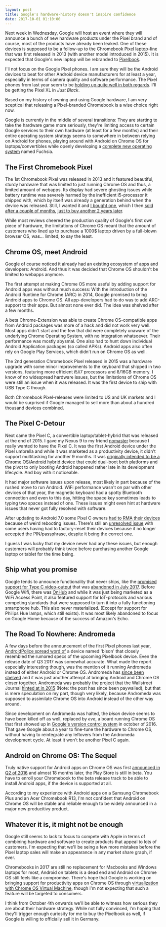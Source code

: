 ```yaml
---
layout: post
title: Google's hardware-history doesn't inspire confidence
date: 2017-10-01 01:10:00
---
```


Next week in Wednesday, Google will host an event where they will announce a bunch of new hardware products under the Pixel brand and of course, most of the products have already been leaked. One of these devices is supposed to be a follow-up to the Chromebook Pixel laptop-line that was first released in 2013 (with another model introduced in 2015). It is expected that Google's new laptop will be rebranded to [Pixelbook](http://www.droid-life.com/2017/09/19/google-pixelbook-chromebook-price-release-date/).

I'll not focus on the Google Pixel phones. I am sure they will be the Android devices to beat for other Android device manufacturers for at least a year, especially in terms of camera quality and software performance. The Pixel phones from last year seem to be [holding up quite well in both regards](https://9to5google.com/2017/09/28/pixel-week-where-pixel-still-shines/). I'll be getting the Pixel XL in _Just Black_.

Based on my history of owning and using Google hardware, I am very sceptical that releasing a Pixel-branded Chromebook is a wise choice right now. 

Google is currently in the middle of several transitions: They are starting to take the hardware game more seriously, they're limiting access to certain Google services to their own hardware (at least for a few months) and their entire operating system strategy seems to somewhere in between relying on Android for phones, playing around with Android on Chrome OS for laptops/convertibles while openly developing a [complete new operating system](https://en.wikipedia.org/wiki/Google_Fuchsia) named Fuchsia.

## The First Chromebook Pixel

The 1st Chromebook Pixel was released in 2013 and it featured beautiful, sturdy hardware that was limited to just running Chrome OS and thus, a limited amount of webapps. Its display had severe ghosting issues while battery runtime was severely harmed by the inefficient i5-processor it shipped with, which by itself was already a generation behind when the device was released. Still, I wanted it and [I bought one](https://blog.dictvm.org/chromebook-pixel-1/), which I then [sold after a couple of months](https://blog.dictvm.org/ausgepixelt/), [just to buy another 2 years later](https://blog.dictvm.org/oops-i-did-it-again/).

While most reviews cheered the production quality of Google's first own piece of hardware, the limitations of Chrome OS meant that the amount of customers who lined up to purchase a 1000$ laptop driven by a full-blown browser OS, was... limited, to say the least.

## Chrome OS, meet Android

Google of course noticed it already had an existing ecosystem of apps and developers: Android. And thus it was decided that Chrome OS shouldn't be limited to webapps anymore. 

The first attempt at making Chrome OS more useful by adding support for Android apps was without much success: With the introduction of the Android Runtime for Chrome (ARC) in 2014, Google promised to bring Android apps to Chrome OS. All app-developers had to do was to add ARC-support to their apps. But almost none ever did. The idea was shelved after a few months.

A beta Chrome-Extension was able to create Chrome OS-compatible apps from Android packages was more of a hack and did not work very well. Most apps didn't start and the few that did were completely unaware of the underlying Chrome Operating System, with no integration whatsoever. Their performance was mostly abysmal. One also had to hunt down individual Android Application packages (so called APKs). Android apps also often rely on Google Play Services, which didn't run on Chrome OS as well.

The 2nd generation Chromebook Pixel released in 2015 was a hardware upgrade with some minor improvements to the keyboard that shipped in two versions, featuring more efficient i5/i7 processors and 8/16GB memory. I know of no widespread hardware issues, but the limitations of Chrome OS were still an issue when it was released. It was the first device to ship with USB Type C though.

Both Chromebook Pixel-releases were limited to US and UK markets and I would be surprised if Google managed to sell more than about a hundred thousand devices combined.

## The Pixel C-Detour
Next came the Pixel C, a convertible laptop/tablet-hybrid that was released at the end of 2015. I gave my Nexus 9 to my friend [nomaster](https://twitter.com/nomaste) because I really wanted to have the Pixel C. It was the first Android device under the Pixel umbrella and while it was marketed as a productivity device, it didn't support multitasking for another 9 months. It was [originally intended to be a Chrome OS/Android hybrid device](https://arstechnica.com/gadgets/2015/12/the-pixel-cs-bumpy-road-from-chrome-os-concept-to-android-adoptee/) that could dual-boot both platforms and the pivot to only booting Android happened rather late in its development lifecycle. And boy with it noticeable.

It had major software issues upon release, most likely in part because of the rushed move to run Android. WiFi performance wasn't on par with other devices of that year, the magnetic keyboard had a spotty Bluetooth connection and even to this day, hitting the space key sometimes leads to typing two spaces instead of one. These issues might even hint at hardware issues that never got fully resolved with software. 

After updating to Android 7.0 some Pixel C owners [had to RMA their devices](http://www.androidpolice.com/2016/06/23/the-solution-to-random-reboots-on-the-pixel-c-is-an-rma-replacement/) because of weird rebooting issues. There's still an [unresolved issue](http://www.androidpolice.com/2017/06/27/google-fixing-high-priority-invalid-pin-pattern-bug-pixel-c-year-half/) with some users having had to factory-reset their devices because it no longer accepted the PIN/passphrase, despite it being the correct one. 

I guess I was lucky that my device never had any these issues, but enough customers will probably think twice before purchasing another Google laptop or tablet for the time being.

## Ship what you promise

Google tends to announce functionality that never ships, like the [promised support for Type C video-output](https://www.google.com/url?q=https://www.reddit.com/r/IAmA/comments/3w3x7p/hi_im_andrew_here_at_google_and_im_with_the_team/cxt6s69/&sa=D&usg=AFQjCNGx9RYHoNWuCoepmAyWa1DWQUdqhA) that was [abandoned in July 2017](https://issuetracker.google.com/issues/37128071#comment24). Before Google Wifi, there was [OnHub](https://on.google.com/hub/) and while it was just being marketed as a WiFi Access Point, it also featured support for IoT-protocols and various competing standards that were supposed to turn it into a fully functioning smartphone hub. This also never materialized. (Except for support for Philips Hue lamps, which still exists). It was most likely abandoned to focus on Google Home because of the success of Amazon's Echo. 

## The Road To Nowhere: Andromeda 

A few days before the announcement of the first Pixel phones last year, [AndroidPolice spread word of](http://www.androidpolice.com/2016/09/26/exclusive-google-is-planning-a-pixel-3-laptop-running-the-andromeda-os-for-release-in-q3-2017/
) a device named 'bison' that closely resembled the rumored specs of the upcoming Pixelbook device. Even the release date of Q3 2017 was somewhat accurate. What made the report especially interesting though, was the mention of it running Andromeda instead of either Android or Chrome OS. Andromeda has [since been shelved](https://twitter.com/hallstephenj/status/871456529160863745) and it was just another attempt at bringing Android and Chrome OS closer together.  Andromeda was probably the project that the Wallstreet Journal [hinted at in 2015](https://www.wsj.com/articles/alphabets-google-to-fold-chrome-operating-system-into-android-1446151134) (Note: the post has since been paywalled), but that is mere speculation on my part, though very likely, because Andromeda was supposed to assimilate Chrome OS into Android instead of the other way around.

Since development on Andromeda was halted, the _bison_ device seems to have been killed off as well, replaced by _eve_, a board running Chrome OS that first showed up in [Google's version control system](https://chromium-review.googlesource.com/c/chromiumos/platform/mosys/+/403211) in october of 2016. That gave Google about a year to fine-tune the hardware to Chrome OS, without having to reintegrate any leftovers from the Andromeda development cycle. At least it won't be another Pixel C again.

## Android on Chrome OS: The Sequel

Truly native support for Android apps on Chrome OS was first [announced in Q2 of 2016](https://arstechnica.com/gadgets/2016/05/the-play-store-comes-to-chrome-os-but-not-the-way-we-were-expecting/) and almost 18 months later, the Play Store is still in beta. You have to enroll your Chromebook to the beta release track to be able to install Android apps, if the device is supported at all. 

According to my experience with Android apps on a Samsung Chromebook Plus and an Acer Chromebook R13, I'm not confident that Android on Chrome OS will be stable and reliable enough to be widely announced in a major new producitivy product.

## Whatever it is, it might not be enough

Google still seems to lack to focus to compete with Apple in terms of combining hardware and software to create products that appeal to lots of customers. I'm expecting that we'll be seing a few more mistakes before the Pixel laptop sales will make an appearance in any market share graph, if ever. 

Chromebooks in 2017 are still no replacement for Macbooks and Windows laptops for most, Android on tablets is a dead end and Android on Chrome OS still feels like a compromise. There's hope that Google is working on bringing support for productivity apps on Chrome OS through [virtualization with Chrome OS Virtual Machine](https://chromeunboxed.com/pixelbook-google-cloud-platform-domination/), though I'm not expecting that such a feature will be targeted to consumers.

I think from October 4th onwards we'll be able to witness how serious they are about their hardware strategy. While not fully convinced, I'm hoping that they'll trigger enough curiosity for me to buy the Pixelbook as well, if Google is willing to officially sell it in Germany.
